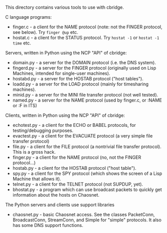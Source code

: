 This directory contains various tools to use with cbridge.

C language programs:
- finger.c - a client for the NAME protocol (note: not the FINGER protocol, see below). Try ```finger @up``` etc.
- hostat.c - a client for the STATUS protocol. Try ```hostat -1``` or ```hostat -1 time``` etc.

Servers, written in Python using the NCP "API" of cbridge:
- domain.py - a server for the DOMAIN protocol (i.e. the DNS system).
- fingerd.py - a server for the FINGER protocol (originally used on Lisp Machines, intended for single-user machines).
- hostabd.py - a server for the HOSTAB protocol ("host tables").
- loadd.py - a server for the LOAD protocol (mainly for timesharing machines).
- minid.py - a server for the MINI file transfer protocol (not well tested).
- named.py - a server for the NAME protocol (used by finger.c, or :NAME or :F in ITS)

Clients, written in Python using the NCP "API" of cbridge:
- echotest.py - a client for the ECHO or BABEL protocols, for testing/debugging purposes.
- evactest.py - a client for the EVACUATE protocol (a very simple file transfer protocol)
- file.py - a client for the FILE protocol (a nontrivial file transfer protocol). This is a gross hack.
- finger.py - a client for the NAME protocol (no, not the FINGER protocol...)
- hostab.py - a client for the HOSTAB protocol ("host table").
- spy.py - a client for the SPY protocol (which shows the screen of a Lisp Machine that allows it).
- telnet.py - a client for the TELNET protocol (not SUPDUP, yet).
- bhostat.py - a program which can use broadcast packets to quickly get information about the hosts on Chaosnet.

The Python servers and clients use support libraries
- chaosnet.py - basic Chaosnet access. See the classes PacketConn, BroadcastConn, StreamConn, and Simple for "simple" protocols. It also has some DNS support functions.
